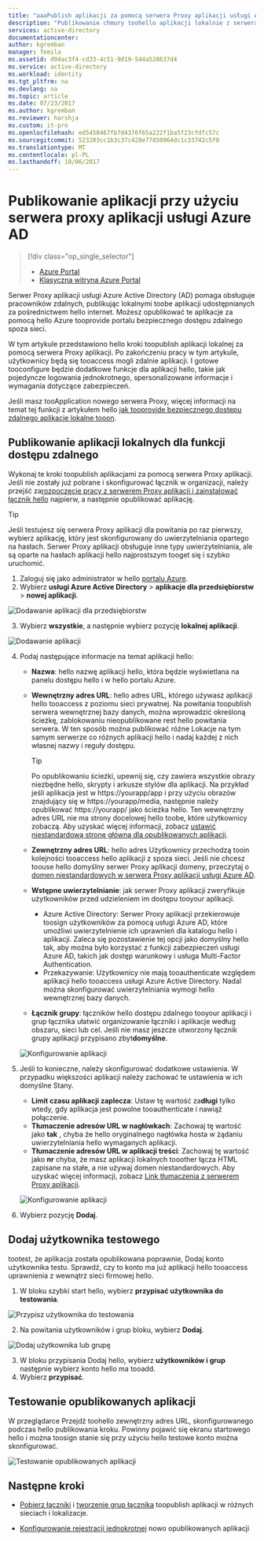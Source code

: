 ```yaml
---
title: "aaaPublish aplikacji za pomocą serwera Proxy aplikacji usługi Azure AD | Dokumentacja firmy Microsoft"
description: "Publikowanie chmury toohello aplikacji lokalnie z serwera Proxy aplikacji usługi Azure AD w hello portalu Azure."
services: active-directory
documentationcenter: 
author: kgremban
manager: femila
ms.assetid: d94ac3f4-cd33-4c51-9d19-544a528637d4
ms.service: active-directory
ms.workload: identity
ms.tgt_pltfrm: na
ms.devlang: na
ms.topic: article
ms.date: 07/23/2017
ms.author: kgremban
ms.reviewer: harshja
ms.custom: it-pro
ms.openlocfilehash: ed5458467fb7d4376f65a222f1ba5f23cfdfc57c
ms.sourcegitcommit: 523283cc1b3c37c428e77850964dc1c33742c5f0
ms.translationtype: MT
ms.contentlocale: pl-PL
ms.lasthandoff: 10/06/2017
---
```

# <a name="publish-applications-using-azure-ad-application-proxy"></a>Publikowanie aplikacji przy użyciu serwera proxy aplikacji usługi Azure AD

> [!div class="op_single_selector"]
> * [Azure Portal](application-proxy-publish-azure-portal.md)
> * [Klasyczna witryna Azure Portal](active-directory-application-proxy-publish.md)

Serwer Proxy aplikacji usługi Azure Active Directory (AD) pomaga obsługuje pracowników zdalnych, publikując lokalnymi toobe aplikacji udostępnianych za pośrednictwem hello internet. Możesz opublikować te aplikacje za pomocą hello Azure tooprovide portalu bezpiecznego dostępu zdalnego spoza sieci.

W tym artykule przedstawiono hello kroki toopublish aplikacji lokalnej za pomocą serwera Proxy aplikacji. Po zakończeniu pracy w tym artykule, użytkownicy będą się tooaccess mogli zdalnie aplikacji. I gotowe tooconfigure będzie dodatkowe funkcje dla aplikacji hello, takie jak pojedyncze logowania jednokrotnego, spersonalizowane informacje i wymagania dotyczące zabezpieczeń.

Jeśli masz tooApplication nowego serwera Proxy, więcej informacji na temat tej funkcji z artykułem hello [jak tooprovide bezpiecznego dostępu zdalnego aplikacje lokalne tooon](active-directory-application-proxy-get-started.md).


## <a name="publish-an-on-premises-app-for-remote-access"></a>Publikowanie aplikacji lokalnych dla funkcji dostępu zdalnego

Wykonaj te kroki toopublish aplikacjami za pomocą serwera Proxy aplikacji. Jeśli nie zostały już pobrane i skonfigurować łącznik w organizacji, należy przejść za[rozpoczęcie pracy z serwerem Proxy aplikacji i zainstalować łącznik hello](active-directory-application-proxy-enable.md) najpierw, a następnie opublikować aplikację.

> [!TIP]
> Jeśli testujesz się serwera Proxy aplikacji dla powitania po raz pierwszy, wybierz aplikację, który jest skonfigurowany do uwierzytelniania opartego na hasłach. Serwer Proxy aplikacji obsługuje inne typy uwierzytelniania, ale są oparte na hasłach aplikacji hello najprostszym tooget się i szybko uruchomić. 

1. Zaloguj się jako administrator w hello [portalu Azure](https://portal.azure.com/).
2. Wybierz **usługi Azure Active Directory** > **aplikacje dla przedsiębiorstw** > **nowej aplikacji**.

  ![Dodawanie aplikacji dla przedsiębiorstw](./media/application-proxy-publish-azure-portal/add-app.png)

3. Wybierz **wszystkie**, a następnie wybierz pozycję **lokalnej aplikacji**.  

  ![Dodawanie aplikacji](./media/application-proxy-publish-azure-portal/add-your-own.png)

4. Podaj następujące informacje na temat aplikacji hello:

   - **Nazwa**: hello nazwę aplikacji hello, która będzie wyświetlana na panelu dostępu hello i w hello portalu Azure. 

   - **Wewnętrzny adres URL**: hello adres URL, którego używasz aplikacji hello tooaccess z poziomu sieci prywatnej. Na powitania toopublish serwera wewnętrznej bazy danych, można wprowadzić określoną ścieżkę, zablokowaniu nieopublikowane rest hello powitania serwera. W ten sposób można publikować różne Lokacje na tym samym serwerze co różnych aplikacji hello i nadaj każdej z nich własnej nazwy i reguły dostępu.

     > [!TIP]
     > Po opublikowaniu ścieżki, upewnij się, czy zawiera wszystkie obrazy niezbędne hello, skrypty i arkusze stylów dla aplikacji. Na przykład jeśli aplikacja jest w https://yourapp/app i przy użyciu obrazów znajdujący się w https://yourapp/media, następnie należy opublikować https://yourapp/ jako ścieżka hello. Ten wewnętrzny adres URL nie ma strony docelowej hello toobe, które użytkownicy zobaczą. Aby uzyskać więcej informacji, zobacz [ustawić niestandardową stronę główną dla opublikowanych aplikacji](application-proxy-office365-app-launcher.md).

   - **Zewnętrzny adres URL**: hello adres Użytkownicy przechodzą tooin kolejności tooaccess hello aplikacji z spoza sieci. Jeśli nie chcesz toouse hello domyślny serwer Proxy aplikacji domeny, przeczytaj o [domen niestandardowych w serwera Proxy aplikacji usługi Azure AD](active-directory-application-proxy-custom-domains.md).
   - **Wstępne uwierzytelnianie**: jak serwer Proxy aplikacji zweryfikuje użytkowników przed udzieleniem im dostępu tooyour aplikacji. 

     - Azure Active Directory: Serwer Proxy aplikacji przekierowuje toosign użytkowników za pomocą usługi Azure AD, które umożliwi uwierzytelnienie ich uprawnień dla katalogu hello i aplikacji. Zaleca się pozostawienie tej opcji jako domyślny hello tak, aby można było korzystać z funkcji zabezpieczeń usługi Azure AD, takich jak dostęp warunkowy i usługa Multi-Factor Authentication.
     - Przekazywanie: Użytkownicy nie mają tooauthenticate względem aplikacji hello tooaccess usługi Azure Active Directory. Nadal można skonfigurować uwierzytelniania wymogi hello wewnętrznej bazy danych.
   - **Łącznik grupy**: łączników hello dostępu zdalnego tooyour aplikacji i grup łącznika ułatwić organizowanie łączniki i aplikacje według obszaru, sieci lub cel. Jeśli nie masz jeszcze utworzony łącznik grupy aplikacji przypisano zbyt**domyślne**.

   ![Konfigurowanie aplikacji](./media/application-proxy-publish-azure-portal/configure-app.png)
5. Jeśli to konieczne, należy skonfigurować dodatkowe ustawienia. W przypadku większości aplikacji należy zachować te ustawienia w ich domyślne Stany. 
   - **Limit czasu aplikacji zaplecza**: Ustaw tę wartość za**długi** tylko wtedy, gdy aplikacja jest powolne tooauthenticate i nawiąż połączenie. 
   - **Tłumaczenie adresów URL w nagłówkach**: Zachowaj tę wartość jako **tak** , chyba że hello oryginalnego nagłówka hosta w żądaniu uwierzytelniania hello wymaganych aplikacji.
   - **Tłumaczenie adresów URL w aplikacji treści**: Zachowaj tę wartość jako **nr** chyba, że masz aplikacji lokalnych tooother łącza HTML zapisane na stałe, a nie używaj domen niestandardowych. Aby uzyskać więcej informacji, zobacz [Link tłumaczenia z serwerem Proxy aplikacji](application-proxy-link-translation.md).
   
   ![Konfigurowanie aplikacji](./media/application-proxy-publish-azure-portal/additional-settings.png)

6. Wybierz pozycję **Dodaj**.


## <a name="add-a-test-user"></a>Dodaj użytkownika testowego 

tootest, że aplikacja została opublikowana poprawnie, Dodaj konto użytkownika testu. Sprawdź, czy to konto ma już aplikacji hello tooaccess uprawnienia z wewnątrz sieci firmowej hello.

1. W bloku szybki start hello, wybierz **przypisać użytkownika do testowania**.

  ![Przypisz użytkownika do testowania](./media/application-proxy-publish-azure-portal/assign-user.png)

2. Na powitania użytkowników i grup bloku, wybierz **Dodaj**.

  ![Dodaj użytkownika lub grupę](./media/application-proxy-publish-azure-portal/add-user.png)

3. W bloku przypisania Dodaj hello, wybierz **użytkowników i grup** następnie wybierz konto hello ma tooadd. 
4. Wybierz **przypisać**.

## <a name="test-your-published-app"></a>Testowanie opublikowanych aplikacji

W przeglądarce Przejdź toohello zewnętrzny adres URL, skonfigurowanego podczas hello publikowania kroku. Powinny pojawić się ekranu startowego hello i można toosign stanie się przy użyciu hello testowe konto można skonfigurować.

![Testowanie opublikowanych aplikacji](./media/application-proxy-publish-azure-portal/test-app.png)


## <a name="next-steps"></a>Następne kroki
- [Pobierz łączniki](active-directory-application-proxy-enable.md) i [tworzenie grup łącznika](active-directory-application-proxy-connectors-azure-portal.md) toopublish aplikacji w różnych sieciach i lokalizacje.

- [Konfigurowanie rejestracji jednokrotnej](application-proxy-sso-azure-portal.md) nowo opublikowanych aplikacji
